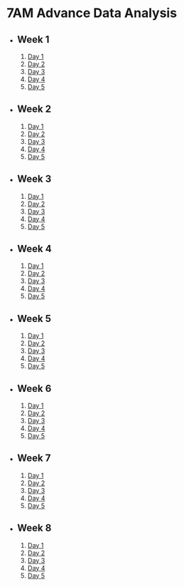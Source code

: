 # 7AM Advance Data Analysis

- ## Week 1

   1. [Day 1](https://www.facebook.com/iCodeguru/videos/456473543445962)
   2. [Day 2](https://www.facebook.com/iCodeguru/videos/1835068673665369)
   3. [Day 3](https://www.facebook.com/iCodeguru/videos/458783026722404/)
   4. [Day 4](https://www.facebook.com/iCodeguru/videos/3758930957768045)
   5. [Day 5](https://www.facebook.com/iCodeguru/videos/841553991146917)

- ## Week 2

   1. [Day 1](https://www.facebook.com/iCodeguru/videos/1853295728467291)
   2. [Day 2](https://www.facebook.com/iCodeguru/videos/983693103476932)
   3. [Day 3](https://www.facebook.com/iCodeguru/videos/2855836614554364)
   4. [Day 4](https://www.facebook.com/iCodeguru/videos/350844517621083)
   5. [Day 5](https://www.facebook.com/iCodeguru/videos/1139485383955052)

- ## Week 3

   1. [Day 1](https://www.facebook.com/iCodeguru/videos/748884260471496)
   2. [Day 2](https://www.facebook.com/iCodeguru/videos/812982130369277)
   3. [Day 3](https://www.facebook.com/iCodeguru/videos/1006896360801138)
   4. [Day 4](https://www.facebook.com/iCodeguru/videos/1294379251521141)
   5. [Day 5](https://www.facebook.com/iCodeguru/videos/774103318141359)

- ## Week 4

   1. [Day 1](https://www.facebook.com/iCodeguru/videos/457321313597546)
   2. [Day 2](https://www.facebook.com/iCodeguru/videos/760788959590423)
   3. [Day 3](https://www.facebook.com/iCodeguru/videos/458546126661357)
   4. [Day 4](https://www.facebook.com/iCodeguru/videos/911072354158005)
   5. [Day 5](https://www.facebook.com/iCodeguru/videos/1519561045636755)

- ## Week 5

   1. [Day 1](https://www.facebook.com/iCodeguru/videos/1697472877456048)
   2. [Day 2](https://www.facebook.com/iCodeguru/videos/319162861246546)
   3. [Day 3](https://www.facebook.com/iCodeguru/videos/1636640587099152)
   4. [Day 4](https://web.facebook.com/iCodeguru/videos/1412134889502273)
   5. [Day 5](https://web.facebook.com/iCodeguru/videos/699137225636718)

- ## Week 6

   1. [Day 1](https://web.facebook.com/iCodeguru/videos/3752186518435328)
   2. [Day 2](https://web.facebook.com/iCodeguru/videos/1366922434004004)
   3. [Day 3](https://web.facebook.com/iCodeguru/videos/1543806066479602)
   4. [Day 4](https://web.facebook.com/iCodeguru/videos/1950242862093487)
   5. [Day 5](https://web.facebook.com/iCodeguru/videos/473371525098203)

- ## Week 7

   1. [Day 1](https://web.facebook.com/iCodeguru/videos/1139618557272730)
   2. [Day 2](https://www.facebook.com/iCodeguru/videos/3795063437440619)
   3. [Day 3](https://www.facebook.com/iCodeguru/videos/1876547029531880)
   4. [Day 4](https://www.facebook.com/iCodeguru/videos/2247827992246801)
   5. [Day 5](https://www.facebook.com/iCodeguru/videos/1181942342931825)

- ## Week 8

   1. [Day 1](https://www.facebook.com/iCodeguru/videos/498212252644742)
   2. [Day 2](https://www.facebook.com/iCodeguru/videos/7947128325308037)
   3. [Day 3](https://www.facebook.com/iCodeguru/videos/1952955708454365)
   4. [Day 4](https://www.facebook.com/iCodeguru/videos/860273062585446)
   5. [Day 5](https://www.facebook.com/iCodeguru/videos/1708901169644280)

<!-- - ## Week

   1. [Day 1]()
   2. [Day 2]()
   3. [Day 3]()
   4. [Day 4]()
   5. [Day 5]() -->